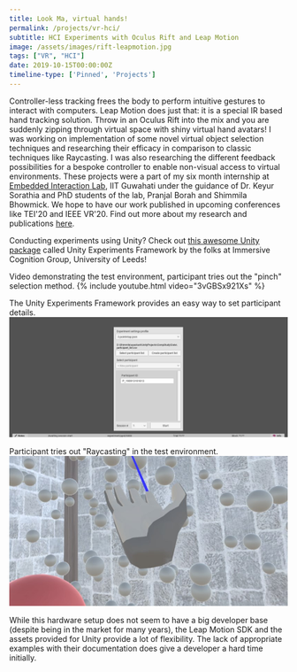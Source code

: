 ```yaml
---
title: Look Ma, virtual hands!
permalink: /projects/vr-hci/
subtitle: HCI Experiments with Oculus Rift and Leap Motion
image: /assets/images/rift-leapmotion.jpg
tags: ["VR", "HCI"]
date: 2019-10-15T00:00:00Z
timeline-type: ['Pinned', 'Projects']
---
```


Controller-less tracking frees the body to perform intuitive gestures to interact with computers. Leap Motion does just that: it is a special IR based hand tracking solution. Throw in an Oculus Rift into the mix and you are suddenly zipping through virtual space with shiny virtual hand avatars! I was working on implementation of some novel virtual object selection techniques and researching their efficacy in comparison to classic techniques like Raycasting. I was also researching the different feedback possibilities for a bespoke controller to enable non-visual access to virtual environments. These projects were a part of my six month internship at [Embedded Interaction Lab](http://embeddedinteractions.com/), IIT Guwahati under the guidance of Dr. Keyur Sorathia and PhD students of the lab, Pranjal Borah and Shimmila Bhowmick. We hope to have our work published in upcoming conferences like TEI'20 and IEEE VR'20. Find out more about my research and publications [here](/research/).

Conducting experiments using Unity? Check out [this awesome Unity package][UXF] called Unity Experiments Framework by the folks at Immersive Cognition Group, University of Leeds!

Video demonstrating the test environment, participant tries out the "pinch" selection method.
{% include youtube.html video="3vGBSx921Xs" %}

The Unity Experiments Framework provides an easy way to set participant details.
![Unity Experiments Framework](/assets/images/vr-hci-uxf.jpg)

Participant tries out "Raycasting" in the test environment.
![Raycasting in the test environment](/assets/images/vr-hci-raycasting.jpg)

While this hardware setup does not seem to have a big developer base (despite being in the market for many years), the Leap Motion SDK and the assets provided for Unity provide a lot of flexibility. The lack of appropriate examples with their documentation does give a developer a hard time initially.

[UXF]: https://github.com/immersivecognition/unity-experiment-framework

